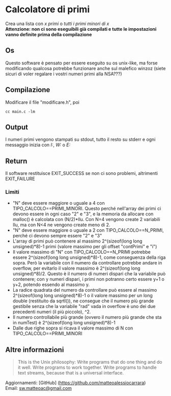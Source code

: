 # Calcolatore di primi #

Crea una lista con *x primi* o *tutti i primi minori di x*  
**Attenzione: non ci sono eseguibili già compilati e tutte le impostazioni vanno definite prima della compilazione**

## Os ##

Questo software è pensato per essere eseguito su os unix-like, ma forse modificando qualcosa potrebbe funzionare anche sul malefico winzoz (siete sicuri di voler regalare i vostri numeri primi alla NSA???)

## Compilazione ##

Modificare il file "modificare.h", poi

```
cc main.c -lm
```

## Output ##

I numeri primi vengono stampati su stdout, tutto il resto su stderr e ogni messaggio inizia con *I:*, *W:* o *E:*

## Return ##

Il software restituisce EXIT_SUCCESS se non ci sono problemi, altrimenti EXIT_FAILURE

### Limiti

 * "N" deve essere maggiore o uguale a 4 con TIPO_CALCOLO==PRIMI_MINORI. Questo perché nell'array dei primi ci devono essere in ogni caso "2" e "3", e la memoria da allocare con malloc() è calcolata con (N/2)*llu. Con N=4 vengono create 2 variabili llu, ma con N<4 ne vengono create meno di 2.
 * "N" deve essere maggiore o uguale a 2 con TIPO_CALCOLO==N_PRIMI, perché ci devono sempre essere "2" e "3"
 * L'array di primi può contenere al massimo 2^(sizeof(long long unsigned)*8)-1 primi (valore massimo per gli offset "contPrimi" e "i")
 * Il valore massimo di "N" con TIPO_CALCOLO==N_PRIMI potrebbe essere 2^(sizeof(long long unsigned)\*8)-1, come conseguenza della riga sopra. Però la variabile con il numero da controllare potrebbe andare in overflow, per evitarlo il valore massimo è 2^(sizeof(long long unsigned)\*8)/2. Questo è il numero di numeri dispari che la variabile può contenere; con y numeri dispari, i primi non potranno certo essere y+1 o y+2, potendo essendo al massimo y.
 * La radice quadrata del numero da controllare può essere al massimo 2^(sizeof(long long unsigned)*8)-1 o il valore massimo per un long double (restituito da sqrtl()), ne consegue che il numero più grande gestibile senza che la variabile "rad" vada in overflow è uno dei due precedenti numeri (il più piccolo), ^2.
 * Il numero controllabile più grande (ovvero il numero più grande che sta in numTest) è 2^(sizeof(long long unsigned)*8)-1
 * Dalle due righe sopra si ricava il valore massimo di N con TIPO_CALCOLO==PRIMI_MINORI

## Altre informazioni ##

> This is the Unix philosophy: Write programs that do one thing and do it well. Write programs to work together. Write programs to handle text streams, because that is a universal interface.  

Aggiornamenti: [GitHub] (https://github.com/matteoalessiocarrara)  
Email: sw.matteoac@gmail.com